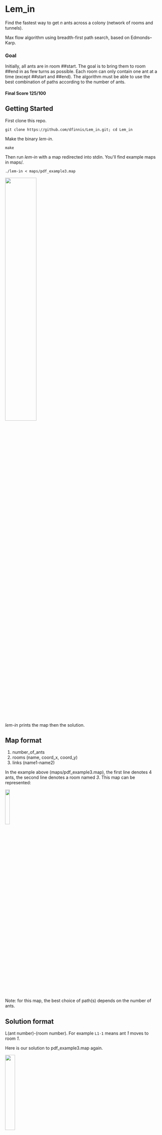 # Lem_in

Find the fastest way to get *n* ants across a colony (network of rooms and tunnels).

Max flow algorithm using breadth-first path search, based on Edmonds–Karp.

### Goal

Initially, all ants are in room ##start.
The goal is to bring them to room ##end in as few turns as possible.
Each room can only contain one ant at a time (except ##start and ##end).
The algorithm must be able to use the best combination of paths according to the number of ants.

#### Final Score 125/100


## Getting Started

First clone this repo.

```git clone https://github.com/dfinnis/Lem_in.git; cd Lem_in```

Make the binary *lem-in*.

```make```

Then run *lem-in* with a map redirected into stdin. You'll find example maps in maps/.

```./lem-in < maps/pdf_example3.map```

<img src="https://github.com/dfinnis/Lem_in/blob/master/img/example3.png" width="45%">

*lem-in* prints the map then the solution.


## Map format

1. number_of_ants
2. rooms (name, coord_x, coord_y)
3. links (name1-name2)

In the example above (maps/pdf_example3.map), the first line denotes 4 ants, the second line denotes a room named *3*.
This map can be represented:

<img src="https://github.com/dfinnis/Lem_in/blob/master/img/map2.png" width="17%">

Note: for this map, the best choice of path(s) depends on the number of ants.


## Solution format

L(ant number)-(room number). For example ```L1-1``` means ant *1* moves to room *1*.

Here is our solution to pdf_example3.map again.

<img src="https://github.com/dfinnis/Lem_in/blob/master/img/solution.png" width="25%">

On the first line (the first turn) we see 2 ants moved. With 4 ants the algo chose to take the 2 longer paths to minimize number of turns. In the first (and second) turn 1 ant is sent down each path.

With 1 or 2 ants the algo would chose the 1 shorter path (start -> 1 -> 2 -> end).

## Flags

* -all, print all the following



## Tests

<img src="https://github.com/dfinnis/Lem_in/blob/master/img/test.png" width="42%">

### Generator



## Team

I wrote this project in a team with the wonderful [@svaskeli](https://github.com/sharvas)

## References

[Edmonds-Karp wiki](https://en.wikipedia.org/wiki/Edmonds%E2%80%93Karp_algorithm)
